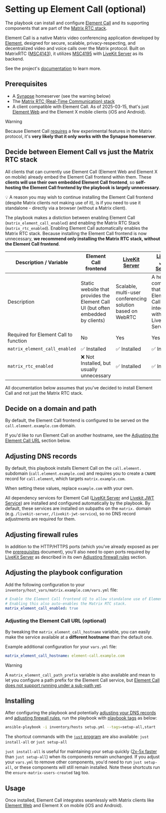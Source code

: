 <!--
SPDX-FileCopyrightText: 2024 wjbeckett
SPDX-FileCopyrightText: 2024 - 2025 Slavi Pantaleev

SPDX-License-Identifier: AGPL-3.0-or-later
-->

# Setting up Element Call (optional)

The playbook can install and configure [Element Call](https://github.com/element-hq/element-call) and its supporting components that are part of the [Matrix RTC stack](configuring-playbook-matrix-rtc.md).

Element Call is a native Matrix video conferencing application developed by [Element](https://element.io), designed for secure, scalable, privacy-respecting, and decentralized video and voice calls over the Matrix protocol. Built on MatrixRTC ([MSC4143](https://github.com/matrix-org/matrix-spec-proposals/pull/4143)), it utilizes [MSC4195](https://github.com/hughns/matrix-spec-proposals/blob/hughns/matrixrtc-livekit/proposals/4195-matrixrtc-livekit.md) with [LiveKit Server](configuring-playbook-livekit-server.md) as its backend.

See the project's [documentation](https://github.com/element-hq/element-call) to learn more.

## Prerequisites

- A [Synapse](configuring-playbook-synapse.md) homeserver (see the warning below)
- The [Matrix RTC (Real-Time Communication) stack](configuring-playbook-matrix-rtc.md)
- A client compatible with Element Call. As of 2025-03-15, that's just [Element Web](configuring-playbook-client-element-web.md) and the Element X mobile clients (iOS and Android).

> [!WARNING]
>  Because Element Call [requires](https://github.com/element-hq/element-call/blob/93ae2aed9841e0b066d515c56bd4c122d2b591b2/docs/self-hosting.md#a-matrix-homeserver) a few experimental features in the Matrix protocol, it's **very likely that it only works with the Synapse homeserver**.

## Decide between Element Call vs just the Matrix RTC stack

All clients that can currently use Element Call (Element Web and Element X on mobile) already embed the Element Call frontend within them.
These **clients will use their own embedded Element Call frontend**, so **self-hosting the Element Call frontend by the playbook is largely unnecessary**.

💡 A reason you may wish to continue installing the Element Call frontend (despite Matrix clients not making use of it), is if you need to use it standalone - directly via a browser (without a Matrix client).

The playbook makes a distiction between enabling Element Call (`matrix_element_call_enabled`) and enabling the Matrix RTC Stack (`matrix_rtc_enabled`). Enabling Element Call automatically enables the Matrix RTC stack. Because installing the Element Call frontend is now unnecessary, **we recommend only installing the Matrix RTC stack, without the Element Call frontend**.

| Description / Variable | Element Call frontend | [LiveKit Server](configuring-playbook-livekit-server.md) | [LiveKit JWT Service](configuring-playbook-livekit-jwt-service.md) |
|------------------------|-----------------------|----------------|---------------------|
| Description | Static website that provides the Element Call UI (but often embedded by clients) | Scalable, multi-user conferencing solution based on WebRTC | A helper component that allows Element Call to integrate with LiveKit Server |
| Required for Element Call to function | No | Yes | Yes |
| `matrix_element_call_enabled` | ✅ Installed | ✅ Installed | ✅ Installed |
| `matrix_rtc_enabled` | ❌ Not Installed, but usually unnecessary | ✅ Installed | ✅ Installed |

All documentation below assumes that you've decided to install Element Call and not just the Matrix RTC stack.

## Decide on a domain and path

By default, the Element Call frontend is configured to be served on the `call.element.example.com` domain.

If you'd like to run Element Call on another hostname, see the [Adjusting the Element Call URL](#adjusting-the-element-call-url-optional) section below.

## Adjusting DNS records

By default, this playbook installs Element Call on the `call.element.` subdomain (`call.element.example.com`) and requires you to create a `CNAME` record for `call.element`, which targets `matrix.example.com`.

When setting these values, replace `example.com` with your own.

All dependency services for Element Call ([LiveKit Server](configuring-playbook-livekit-server.md) and [Livekit JWT Service](configuring-playbook-livekit-jwt-service.md)) are installed and configured automatically by the playbook. By default, these services are installed on subpaths on the `matrix.` domain (e.g. `/livekit-server`, `/livekit-jwt-service`), so no DNS record adjustments are required for them.

## Adjusting firewall rules

In addition to the HTTP/HTTPS ports (which you've already exposed as per the [prerequisites](prerequisites.md) document), you'll also need to open ports required by [LiveKit Server](configuring-playbook-livekit-server.md) as described in its own [Adjusting firewall rules](configuring-playbook-livekit-server.md#adjusting-firewall-rules) section.

## Adjusting the playbook configuration

Add the following configuration to your `inventory/host_vars/matrix.example.com/vars.yml` file:

```yaml
# Enable the Element Call frontend UI to allow standalone use of Element Call.
# Enabling this also auto-enables the Matrix RTC stack.
matrix_element_call_enabled: true
```

### Adjusting the Element Call URL (optional)

By tweaking the `matrix_element_call_hostname` variable, you can easily make the service available at a **different hostname** than the default one.

Example additional configuration for your `vars.yml` file:

```yaml
matrix_element_call_hostname: element-call.example.com
```

> [!WARNING]
> A `matrix_element_call_path_prefix` variable is also available and mean to let you configure a path prefix for the Element Call service, but [Element Call does not support running under a sub-path yet](https://github.com/element-hq/element-call/issues/3084).

## Installing

After configuring the playbook and potentially [adjusting your DNS records](#adjusting-dns-records) and [adjusting firewall rules](#adjusting-firewall-rules), run the playbook with [playbook tags](playbook-tags.md) as below:

<!-- NOTE: let this conservative command run (instead of install-all) to make it clear that failure of the command means something is clearly broken. -->
```sh
ansible-playbook -i inventory/hosts setup.yml --tags=setup-all,start
```

The shortcut commands with the [`just` program](just.md) are also available: `just install-all` or `just setup-all`

`just install-all` is useful for maintaining your setup quickly ([2x-5x faster](../CHANGELOG.md#2x-5x-performance-improvements-in-playbook-runtime) than `just setup-all`) when its components remain unchanged. If you adjust your `vars.yml` to remove other components, you'd need to run `just setup-all`, or these components will still remain installed. Note these shortcuts run the `ensure-matrix-users-created` tag too.

## Usage

Once installed, Element Call integrates seamlessly with Matrix clients like [Element Web](configuring-playbook-client-element-web.md) and Element X on mobile (iOS and Android).
